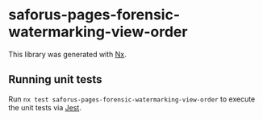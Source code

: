 # saforus-pages-forensic-watermarking-view-order

This library was generated with [Nx](https://nx.dev).

## Running unit tests

Run `nx test saforus-pages-forensic-watermarking-view-order` to execute the unit tests via [Jest](https://jestjs.io).
